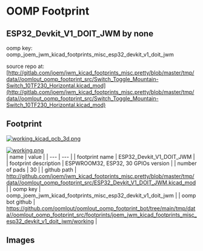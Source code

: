 # OOMP Footprint  
## ESP32_Devkit_V1_DOIT_JWM  by none  
  
oomp key: oomp_joem_jwm_kicad_footprints_misc_esp32_devkit_v1_doit_jwm  
  
source repo at: [http://gitlab.com/joem/jwm_kicad_footprints_misc.pretty/blob/master/tmp/data//oomlout_oomp_footprint_src/Switch_Toggle_Mountain-Switch_10TF230_Horizontal.kicad_mod](http://gitlab.com/joem/jwm_kicad_footprints_misc.pretty/blob/master/tmp/data//oomlout_oomp_footprint_src/Switch_Toggle_Mountain-Switch_10TF230_Horizontal.kicad_mod)  
## Footprint  
  
[![working_kicad_pcb_3d.png](working_kicad_pcb_3d_600.png)](working_kicad_pcb_3d.png)  
  
[![working.png](working_600.png)](working.png)  
| name | value | 
| --- | --- | 
| footprint name | ESP32_Devkit_V1_DOIT_JWM | 
| footprint description | ESPWROOM32, ESP32, 30 GPIOs version | 
| number of pads | 30 | 
| github path | http://github.com/joem/jwm_kicad_footprints_misc.pretty/blob/master/tmp/data//oomlout_oomp_footprint_src/ESP32_Devkit_V1_DOIT_JWM.kicad_mod | 
| oomp key | oomp_joem_jwm_kicad_footprints_misc_esp32_devkit_v1_doit_jwm | 
| oomp bot github | https://github.com/oomlout/oomlout_oomp_footprint_bot/tree/main/tmp/data//oomlout_oomp_footprint_src/footprints/joem_jwm_kicad_footprints_misc_esp32_devkit_v1_doit_jwm/working | 
## Images  
